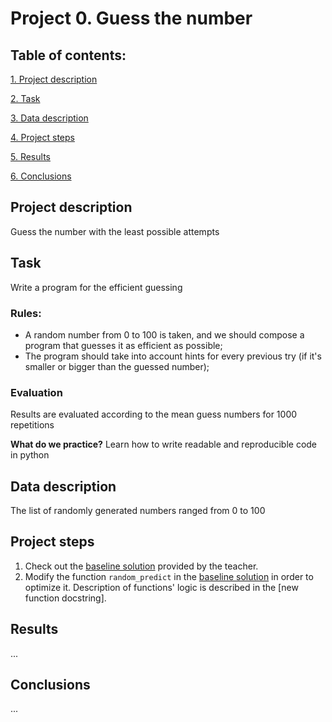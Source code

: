 # Project 0. Guess the number

## Table of contents:
[1. Project description](https://github.com/lamewarden/sf_data_science-2022-/tree/main/project%200/README_project_0.md#Project-description)

[2. Task](https://github.com/lamewarden/sf_data_science-2022-/tree/main/project%200/README_project_0.md#Task)

[3. Data description](https://github.com/lamewarden/sf_data_science-2022-/tree/main/project%200/README_project_0.md#Data-description)

[4. Project steps](https://github.com/lamewarden/sf_data_science-2022-/tree/main/project%200/README_project_0.md#Project-steps)

[5. Results](https://github.com/lamewarden/sf_data_science-2022-/tree/main/project%200/README_project_0.md#Results)

[6. Conclusions](https://github.com/lamewarden/sf_data_science-2022-/tree/main/project%200/README_project_0.md#Conclusions)


## Project description
Guess the number with the least possible attempts 

## Task
Write a program for the efficient guessing

### Rules:
- A random number from 0 to 100 is taken, and we should compose a program that guesses it as efficient as possible;
- The program should take into account hints for every previous try (if it's smaller or bigger than the guessed number);

### Evaluation
Results are evaluated according to the mean guess numbers for 1000 repetitions

**What do we practice?**
Learn how to write readable and reproducible code in python

## Data description

The list of randomly generated numbers ranged from 0 to 100

## Project steps

1. Check out the [baseline solution](https://github.com/lamewarden/sf_data_science-2022-/blob/main/project%200/game(baseline_solution).py) provided by the teacher.
2. Modify the function `random_predict` in the [baseline solution](https://github.com/lamewarden/sf_data_science-2022-/blob/main/project%200/game(baseline_solution).py) in order to optimize it. Description of functions' logic is described in the [new function docstring].

## Results

...

## Conclusions

...



